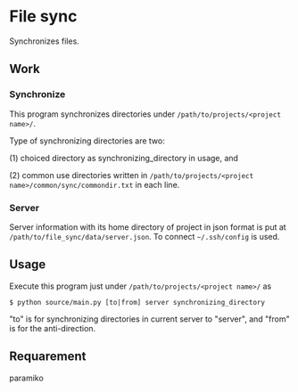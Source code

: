 # File sync
Synchronizes files.

## Work
### Synchronize
This program synchronizes directories under `/path/to/projects/<project name>/`.

Type of synchronizing directories are two:

(1) choiced directory as synchronizing_directory in usage, and

(2) common use directories written in
`/path/to/projects/<project name>/common/sync/commondir.txt` in each line.

### Server
Server information with its home directory of project in json format is put at 
`/path/to/file_sync/data/server.json`.
To connect `~/.ssh/config` is used.

## Usage
Execute this program just under `/path/to/projects/<project name>/` as

    $ python source/main.py [to|from] server synchronizing_directory

"to" is for synchronizing directories in current server to "server",
and "from" is for the anti-direction.

## Requarement
paramiko

